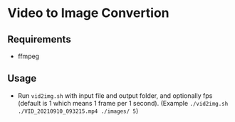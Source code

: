 # Video to Image Convertion

## Requirements
- ffmpeg

## Usage
- Run `vid2img.sh` with input file and output folder, and optionally fps (default is 1 which means 1 frame per 1 second). 
(Example `./vid2img.sh ./VID_20210910_093215.mp4 ./images/ 5`)
